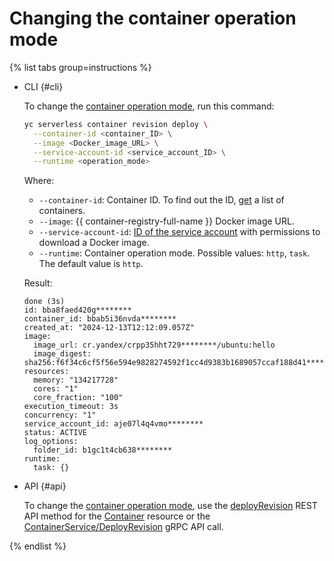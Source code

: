 # Changing the container operation mode

{% list tabs group=instructions %}

- CLI {#cli}

    To change the [container operation mode](../concepts/container.md#runtime), run this command:

    ```bash
    yc serverless container revision deploy \
      --container-id <container_ID> \
      --image <Docker_image_URL> \
      --service-account-id <service_account_ID> \
      --runtime <operation_mode>
    ```

    Where:
    * `--container-id`: Container ID. To find out the ID, [get](list.md) a list of containers.
    * `--image`: {{ container-registry-full-name }} Docker image URL.
    * `--service-account-id`: [ID of the service account](../../iam/operations/sa/get-id.md) with permissions to download a Docker image.
    * `--runtime`: Container operation mode. Possible values: `http`, `task`. The default value is `http`.


    Result:

    ```text
    done (3s)
    id: bba8faed420g********
    container_id: bbab5i36nvda********
    created_at: "2024-12-13T12:12:09.057Z"
    image:
      image_url: cr.yandex/crpp35hht729********/ubuntu:hello
      image_digest: sha256:f6f34c6cf5f56e594e9828274592f1cc4d9383b1689057ccaf188d41********
    resources:
      memory: "134217728"
      cores: "1"
      core_fraction: "100"
    execution_timeout: 3s
    concurrency: "1"
    service_account_id: aje07l4q4vmo********
    status: ACTIVE
    log_options:
      folder_id: b1gc1t4cb638********
    runtime:
      task: {}
    ```

- API {#api}

  To change the [container operation mode](../concepts/container.md#runtime), use the [deployRevision](../containers/api-ref/Container/deployRevision.md) REST API method for the [Container](../containers/api-ref/Container/index.md) resource or the [ContainerService/DeployRevision](../containers/api-ref/grpc/Container/deployRevision.md) gRPC API call.

{% endlist %}